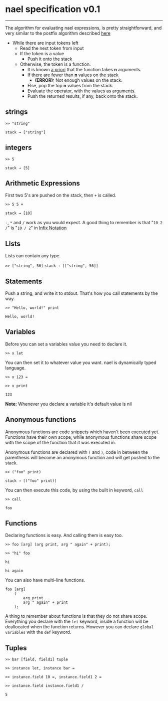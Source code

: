 nael specification v0.1
=======================
---
The algorithm for evaluating nael expressions, is pretty straightforward, and very similar to the postfix algorithm described [here](http://en.wikipedia.org/wiki/Reverse_Polish_notation#Postfix_algorithm "here")

* While there are input tokens left
  * Read the next token from input
  * If the token is a value
    * Push it onto the stack
  * Otherwise, the token is a function.
    * It is known [a priori](http://www.google.com/search?client=ubuntu&channel=fs&q=define%3A+a+priori&ie=utf-8&oe=utf-8) that the function takes **n** arguments.
    * If there are fewer than **n** values on the stack
      * **(ERROR):** Not enough values on the stack.
    * Else, pop the top **n** values from the stack.
    * Evaluate the operator, with the values as arguments.
    * Push the returned results, if any, back onto the stack.

## strings ##
`>> "string"`

`stack → ["string"]`

## integers ##
`>> 5`

`stack → [5]`

## Arithmetic Expressions ##
First two 5's are pushed on the stack, then `+` is called.

`>> 5 5 +`

`stack → [10]`

`-`, `*` and `/` work as you would expect. A good thing to remember is that "`10 2 /`" is "`10 / 2`" in [Infix Notation](http://en.wikipedia.org/wiki/Infix_notation "Infix Notation") 

## Lists ##
Lists can contain any type.

`>> ["string", 56]`
`stack → [["string", 56]]`


## Statements ##
Push a string, and write it to stdout. That's how you call statements by the way.

`>> "Hello, world!" print`

`Hello, world!`

## Variables ##
Before you can set a variables value you need to declare it.

`>> x let`

You can then set it to whatever value you want. nael is dynamically typed language.

`>> x 123 =`

`>> x print`

`123`

**Note:** Whenever you declare a variable it's default value is nil

## Anonymous functions ##
Anonymous functions are code snippets which haven't been executed yet.
Functions have their own scope, while anonymous functions share scope with the scope of the function that it was executed in.

Anonymous functions are declared with `(` and `)`, code in between the parenthesis will become an anonymous function and will get pushed to the stack.

`>> ("foo" print)`

`stack → [("foo" print)]`

You can then execute this code, by using the built in keyword, `call`

`>> call`

`foo`

## Functions ##
Declaring functions is easy. And calling them is easy too.

`>> foo [arg] (arg print, arg " again" + print);`

`>> "hi" foo`

`hi`

`hi again`

You can also have multi-line functions.

    foo [arg]
        (
            arg print
            arg " again" + print
        );

A thing to remember about functions is that they do not share scope. Everything you declare with the `let` keyword, inside a function will be deallocated when the function returns. However you can declare `global variables` with the `def` keyword.

## Tuples ##

`>> bar [field, field1] tuple`

`>> instance let, instance bar =`

`>> instance.field 10 =, instance.field1 2 =`

`>> instance.field instance.field1 /`

`5`

